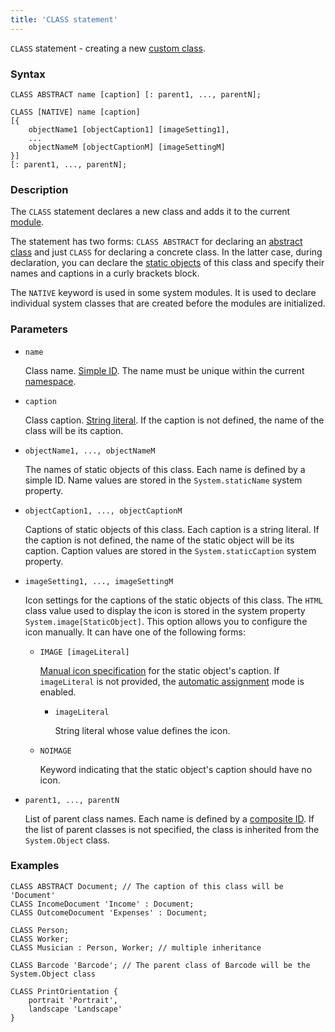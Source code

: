 ```yaml
---
title: 'CLASS statement'
---
```


`CLASS` statement - creating a new [custom class](User_classes.md).

### Syntax

```
CLASS ABSTRACT name [caption] [: parent1, ..., parentN];
 
CLASS [NATIVE] name [caption] 
[{
    objectName1 [objectCaption1] [imageSetting1],
    ...
    objectNameM [objectCaptionM] [imageSettingM]
}] 
[: parent1, ..., parentN];
```

### Description

The `CLASS` statement declares a new class and adds it to the current [module](Modules.md). 

The statement has two forms: `CLASS ABSTRACT` for declaring an [abstract class](User_classes.md#abstract) and just `CLASS` for declaring a concrete class. In the latter case, during declaration, you can declare the [static objects](Static_objects.md) of this class and specify their names and captions in a curly brackets block.   

The `NATIVE` keyword is used in some system modules. It is used to declare individual system classes that are created before the modules are initialized.

### Parameters

- `name`

    Class name. [Simple ID](IDs.md#id). The name must be unique within the current [namespace](Naming.md#namespace).

- `caption`

    Class caption. [String literal](Literals.md#strliteral). If the caption is not defined, the name of the class will be its caption.  

- `objectName1, ..., objectNameM`

    The names of static objects of this class. Each name is defined by a simple ID. Name values are stored in the `System.staticName` system property.

- `objectCaption1, ..., objectCaptionM`

    Captions of static objects of this class. Each caption is a string literal. If the caption is not defined, the name of the static object will be its caption. Caption values are stored in the `System.staticCaption` system property.

- `imageSetting1, ..., imageSettingM`

    Icon settings for the captions of the static objects of this class. The `HTML` class value used to display the icon is stored in the system property `System.image[StaticObject]`. This option allows you to configure the icon manually. It can have one of the following forms:

    - `IMAGE [imageLiteral]`

        [Manual icon specification](Icons.md#manual) for the static object's caption. If `imageLiteral` is not provided, the [automatic assignment](Icons.md#auto) mode is enabled.

        - `imageLiteral`

            String literal whose value defines the icon.

    - `NOIMAGE`

        Keyword indicating that the static object's caption should have no icon.

- `parent1, ..., parentN`

    List of parent class names. Each name is defined by a [composite ID](IDs.md#cid). If the list of parent classes is not specified, the class is inherited from the `System.Object` class.  

### Examples

```lsf
CLASS ABSTRACT Document; // The caption of this class will be 'Document'
CLASS IncomeDocument 'Income' : Document;
CLASS OutcomeDocument 'Expenses' : Document;

CLASS Person;
CLASS Worker;
CLASS Musician : Person, Worker; // multiple inheritance

CLASS Barcode 'Barcode'; // The parent class of Barcode will be the System.Object class

CLASS PrintOrientation {
    portrait 'Portrait',
    landscape 'Landscape'
}
```

